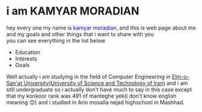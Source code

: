 # i am KAMYAR MORADIAN

<p>
    hey every one my name is<span style="color : blue"> kamyar moradian</span>, and this is web page about me and my goals and other things that i want to share with you<br>
    you can see everything in the list below
</p>

<ul>
    <li>Education</li>
    <li>Interests</li>
    <li>Goals</li>
</ul>
<p style = "background-image : url("https://newcrownedhope.org/wp-content/uploads/2020/10/education_g7zr.jpg")> Well actually i am studying in the field of Computer Engineering in <a href = "http://www.iust.ac.ir/en" title = "URL of My Uni WebSite">Elm-o-San'at University(University of Science and Technology of Iran)</a> and i am still undergraduate so i actually don't have much to say in this case except that my konkoor rank was 491 of manteghe yek(i don't know english meaning &#128522) and i studied in Ario mosalla nejad highschool in Mashhad.
</p>
    
